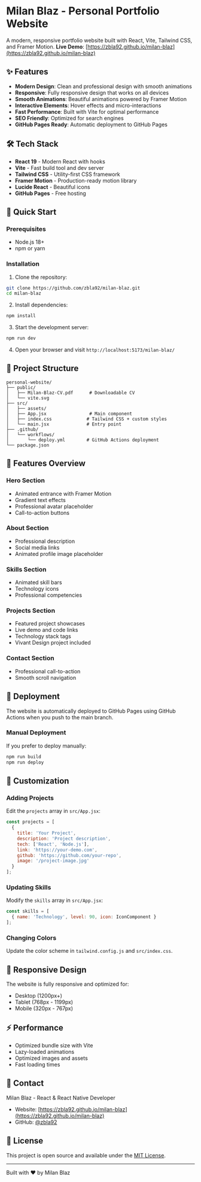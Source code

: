 # Milan Blaz - Personal Portfolio Website

A modern, responsive portfolio website built with React, Vite, Tailwind CSS, and Framer Motion.
**Live Demo**: [https://zbla92.github.io/milan-blaz](https://zbla92.github.io/milan-blaz)

## ✨ Features

- **Modern Design**: Clean and professional design with smooth animations
- **Responsive**: Fully responsive design that works on all devices
- **Smooth Animations**: Beautiful animations powered by Framer Motion
- **Interactive Elements**: Hover effects and micro-interactions
- **Fast Performance**: Built with Vite for optimal performance
- **SEO Friendly**: Optimized for search engines
- **GitHub Pages Ready**: Automatic deployment to GitHub Pages

## 🛠️ Tech Stack

- **React 19** - Modern React with hooks
- **Vite** - Fast build tool and dev server
- **Tailwind CSS** - Utility-first CSS framework
- **Framer Motion** - Production-ready motion library
- **Lucide React** - Beautiful icons
- **GitHub Pages** - Free hosting

## 🚀 Quick Start

### Prerequisites
- Node.js 18+ 
- npm or yarn

### Installation

1. Clone the repository:
```bash
git clone https://github.com/zbla92/milan-blaz.git
cd milan-blaz
```

2. Install dependencies:
```bash
npm install
```

3. Start the development server:
```bash
npm run dev
```

4. Open your browser and visit `http://localhost:5173/milan-blaz/`

## 📁 Project Structure

```
personal-website/
├── public/
│   ├── Milan-Blaz-CV.pdf      # Downloadable CV
│   └── vite.svg
├── src/
│   ├── assets/
│   ├── App.jsx                # Main component
│   ├── index.css             # Tailwind CSS + custom styles
│   └── main.jsx              # Entry point
├── .github/
│   └── workflows/
│       └── deploy.yml        # GitHub Actions deployment
└── package.json
```

## 🎨 Features Overview

### Hero Section
- Animated entrance with Framer Motion
- Gradient text effects
- Professional avatar placeholder
- Call-to-action buttons

### About Section
- Professional description
- Social media links
- Animated profile image placeholder

### Skills Section
- Animated skill bars
- Technology icons
- Professional competencies

### Projects Section
- Featured project showcases
- Live demo and code links
- Technology stack tags
- Vivant Design project included

### Contact Section
- Professional call-to-action
- Smooth scroll navigation

## 🚀 Deployment

The website is automatically deployed to GitHub Pages using GitHub Actions when you push to the main branch.

### Manual Deployment

If you prefer to deploy manually:

```bash
npm run build
npm run deploy
```

## 🎯 Customization

### Adding Projects
Edit the `projects` array in `src/App.jsx`:

```javascript
const projects = [
  {
    title: 'Your Project',
    description: 'Project description',
    tech: ['React', 'Node.js'],
    link: 'https://your-demo.com',
    github: 'https://github.com/your-repo',
    image: '/project-image.jpg'
  }
];
```

### Updating Skills
Modify the `skills` array in `src/App.jsx`:

```javascript
const skills = [
  { name: 'Technology', level: 90, icon: IconComponent }
];
```

### Changing Colors
Update the color scheme in `tailwind.config.js` and `src/index.css`.

## 📱 Responsive Design

The website is fully responsive and optimized for:
- Desktop (1200px+)
- Tablet (768px - 1199px)  
- Mobile (320px - 767px)

## ⚡ Performance

- Optimized bundle size with Vite
- Lazy-loaded animations
- Optimized images and assets
- Fast loading times

## 📧 Contact

Milan Blaz - React & React Native Developer

- Website: [https://zbla92.github.io/milan-blaz](https://zbla92.github.io/milan-blaz)
- GitHub: [@zbla92](https://github.com/zbla92)

## 📄 License

This project is open source and available under the [MIT License](LICENSE).

---

Built with ❤️ by Milan Blaz
